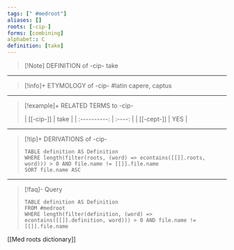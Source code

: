 ```yaml
---
tags: [" #medroot"]
aliases: []
roots: [-cip-]
forms: [combining]
alphabet:: C
definition: [take]
---
```

>[!Note] DEFINITION of -cip-
>take
_____
>[!info]+ ETYMOLOGY of -cip-
>#latin capere, captus
_____
>[!example]+ RELATED TERMS to -cip-
>
>| [[-cip-]] | take |
| :----------: | :----: |
| [[-cept-]]  | YES     |
_____
>[!tip]+ DERIVATIONS of -cip-
>```dataview
>TABLE definition AS Definition 
>WHERE length(filter(roots, (word) => econtains([[]].roots, word))) > 0 AND file.name != [[]].file.name
>SORT file.name ASC
>```
_____
>[!faq]- Query
>```dataview
>TABLE definition AS Definition
>FROM #medroot
>WHERE length(filter(definition, (word) => econtains([[]].definition, word))) > 0 AND file.name != [[]].file.name
>```


[[Med roots dictionary]]